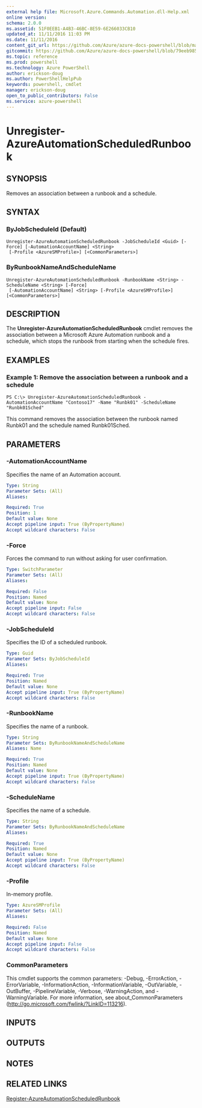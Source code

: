 ```yaml
---
external help file: Microsoft.Azure.Commands.Automation.dll-Help.xml
online version: 
schema: 2.0.0
ms.assetid: 51F0EEB1-A4B3-46BC-8E59-6E266033CB10
updated_at: 11/11/2016 11:03 PM
ms.date: 11/11/2016
content_git_url: https://github.com/Azure/azure-docs-powershell/blob/master/azureps-cmdlets-docs/ServiceManagement/Azure.Automation/v1.6.1/Unregister-AzureAutomationScheduledRunbook.md
gitcommit: https://github.com/Azure/azure-docs-powershell/blob/79eeb985ea480979357fb4695832a0c3d29a48bf/azureps-cmdlets-docs/ServiceManagement/Azure.Automation/v1.6.1/Unregister-AzureAutomationScheduledRunbook.md
ms.topic: reference
ms.prod: powershell
ms.technology: Azure PowerShell
author: erickson-doug
ms.author: PowerShellHelpPub
keywords: powershell, cmdlet
manager: erickson-doug
open_to_public_contributors: False
ms.service: azure-powershell
---
```


# Unregister-AzureAutomationScheduledRunbook

## SYNOPSIS
Removes an association between a runbook and a schedule.

## SYNTAX

### ByJobScheduleId (Default)
```
Unregister-AzureAutomationScheduledRunbook -JobScheduleId <Guid> [-Force] [-AutomationAccountName] <String>
 [-Profile <AzureSMProfile>] [<CommonParameters>]
```

### ByRunbookNameAndScheduleName
```
Unregister-AzureAutomationScheduledRunbook -RunbookName <String> -ScheduleName <String> [-Force]
 [-AutomationAccountName] <String> [-Profile <AzureSMProfile>] [<CommonParameters>]
```

## DESCRIPTION
The **Unregister-AzureAutomationScheduledRunbook** cmdlet removes the association between a Microsoft Azure Automation runbook and a schedule, which stops the runbook from starting when the schedule fires.

## EXAMPLES

### Example 1: Remove the association between a runbook and a schedule
```
PS C:\> Unregister-AzureAutomationScheduledRunbook -AutomationAccountName "Contoso17" -Name "Runbk01" -ScheduleName "Runbk01Sched"
```

This command removes the association between the runbook named Runbk01 and the schedule named Runbk01Sched.

## PARAMETERS

### -AutomationAccountName
Specifies the name of an Automation account.

```yaml
Type: String
Parameter Sets: (All)
Aliases: 

Required: True
Position: 1
Default value: None
Accept pipeline input: True (ByPropertyName)
Accept wildcard characters: False
```

### -Force
Forces the command to run without asking for user confirmation.

```yaml
Type: SwitchParameter
Parameter Sets: (All)
Aliases: 

Required: False
Position: Named
Default value: None
Accept pipeline input: False
Accept wildcard characters: False
```

### -JobScheduleId
Specifies the ID of a scheduled runbook.

```yaml
Type: Guid
Parameter Sets: ByJobScheduleId
Aliases: 

Required: True
Position: Named
Default value: None
Accept pipeline input: True (ByPropertyName)
Accept wildcard characters: False
```

### -RunbookName
Specifies the name of a runbook.

```yaml
Type: String
Parameter Sets: ByRunbookNameAndScheduleName
Aliases: Name

Required: True
Position: Named
Default value: None
Accept pipeline input: True (ByPropertyName)
Accept wildcard characters: False
```

### -ScheduleName
Specifies the name of a schedule.

```yaml
Type: String
Parameter Sets: ByRunbookNameAndScheduleName
Aliases: 

Required: True
Position: Named
Default value: None
Accept pipeline input: True (ByPropertyName)
Accept wildcard characters: False
```

### -Profile
In-memory profile.

```yaml
Type: AzureSMProfile
Parameter Sets: (All)
Aliases: 

Required: False
Position: Named
Default value: None
Accept pipeline input: False
Accept wildcard characters: False
```

### CommonParameters
This cmdlet supports the common parameters: -Debug, -ErrorAction, -ErrorVariable, -InformationAction, -InformationVariable, -OutVariable, -OutBuffer, -PipelineVariable, -Verbose, -WarningAction, and -WarningVariable. For more information, see about_CommonParameters (http://go.microsoft.com/fwlink/?LinkID=113216).

## INPUTS

## OUTPUTS

## NOTES

## RELATED LINKS

[Register-AzureAutomationScheduledRunbook](xref:ServiceManagement/Azure.Automation/v1.6.1/Register-AzureAutomationScheduledRunbook.md)


